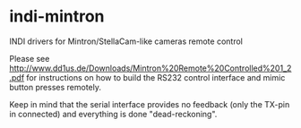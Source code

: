 # indi-mintron
INDI drivers for Mintron/StellaCam-like cameras remote control

Please see
http://www.dd1us.de/Downloads/Mintron%20Remote%20Controlled%201_2.pdf for
instructions on how to build the RS232 control interface and mimic button
presses remotely.

Keep in mind that the serial interface provides no feedback (only the TX-pin
in connected) and everything is done "dead-reckoning".
